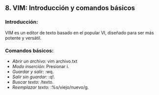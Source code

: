 ## 8. VIM: Introducción y comandos básicos
### Introducción:
VIM es un editor de texto basado en el popular VI, diseñado para ser más potente y versátil.


### Comandos básicos:
- *Abrir un archivo:* vim archivo.txt
- *Modo inserción:* Presionar i.
- *Guardar y salir:* :wq.
- *Salir sin guardar:* :q!.
- *Buscar texto:* /texto.
- *Reemplazar texto:* :%s/viejo/nuevo/g.